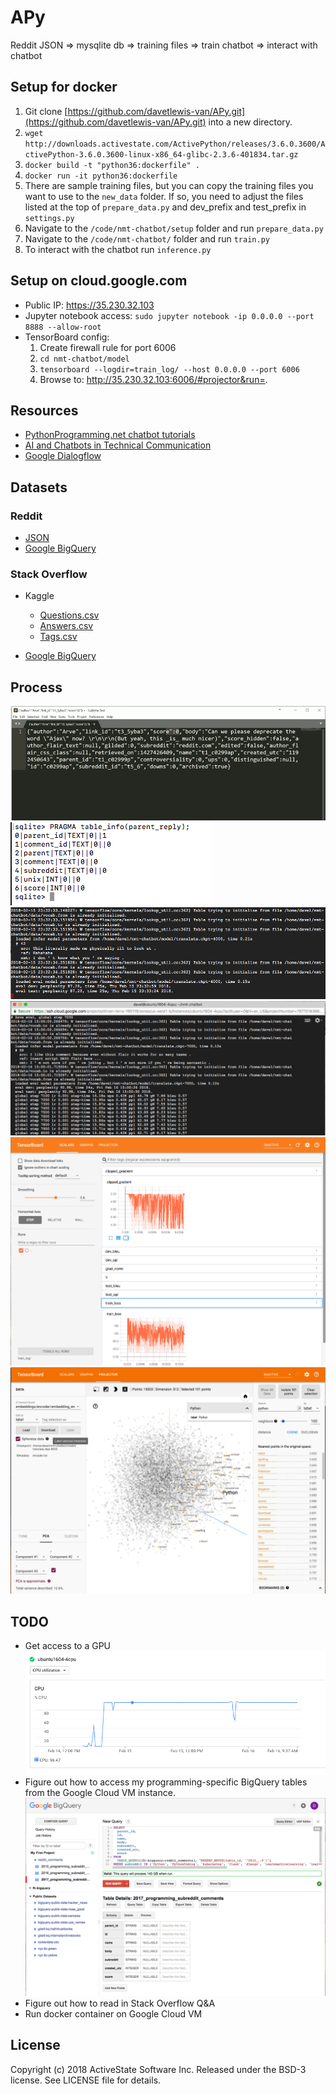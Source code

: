 # APy

Reddit JSON => mysqlite db => training files => train chatbot => interact with chatbot

## Setup for docker

1. Git clone [https://github.com/davetlewis-van/APy.git](https://github.com/davetlewis-van/APy.git) into a new directory.
1. `wget http://downloads.activestate.com/ActivePython/releases/3.6.0.3600/ActivePython-3.6.0.3600-linux-x86_64-glibc-2.3.6-401834.tar.gz`
1. `docker build -t "python36:dockerfile" .`
1. `docker run -it python36:dockerfile`
1. There are sample training files, but you can copy the training files you want to use to the `new_data` folder. If so, you need to adjust the files listed at the top of `prepare_data.py` and dev_prefix and test_prefix in `settings.py`
1. Navigate to the `/code/nmt-chatbot/setup` folder and run `prepare_data.py`
1. Navigate to the `/code/nmt-chatbot/` folder and run `train.py`
1. To interact with the chatbot run `inference.py`

## Setup on cloud.google.com

* Public IP: https://35.230.32.103
* Jupyter notebook access: `sudo jupyter notebook -ip 0.0.0.0 --port 8888 --allow-root`
* TensorBoard config:
  1. Create firewall rule for port 6006
  2. `cd nmt-chatbot/model`
  3. `tensorboard --logdir=train_log/ --host 0.0.0.0 --port 6006`
  4. Browse to: http://35.230.32.103:6006/#projector&run=.

## Resources

* [PythonProgramming.net chatbot tutorials](https://pythonprogramming.net/chatbot-deep-learning-python-tensorflow/)
* [AI and Chatbots in Technical Communication](https://www.cherryleaf.com/blog/2017/08/ai-chatbots-technical-communication-primer/)
* [Google Dialogflow](https://dialgoflow.com)

## Datasets

### Reddit

* [JSON](https://files.pushshift.io/reddit/comments/)
* [Google BigQuery](https://bigquery.cloud.google.com/table/fh-bigquery:reddit_comments.2017_12?tab=schema)

### Stack Overflow

* Kaggle
  * [Questions.csv](https://www.kaggle.com/stackoverflow/pythonquestions/downloads/Questions.csv)
  * [Answers.csv](https://www.kaggle.com/stackoverflow/pythonquestions/downloads/Answers.csv)
  * [Tags.csv](https://www.kaggle.com/stackoverflow/pythonquestions/downloads/Tags.csv)

* [Google BigQuery](https://bigquery.cloud.google.com/dataset/fh-bigquery:stackoverflow)

## Process

![Reddit JSON structure](img/json.png)
![sqlite table](img/sqlite.png)
![Training 1](img/training.png)
![Training 2](img/training2.png)
![TensorBoard Scalars](img/tensorboard.png)
![TensorBoard Projector](img/tensorboard2.png)

## TODO

* Get access to a GPU
  ![CPU usage](img/cpu.png)
* Figure out how to access my programming-specific BigQuery tables from the Google Cloud VM instance.
  ![BigQuery](img/bigquery.png)
* Figure out how to read in Stack Overflow Q&A
* Run docker container on Google Cloud VM

## License

Copyright (c) 2018 ActiveState Software Inc.
Released under the BSD-3 license. See LICENSE file for details.
